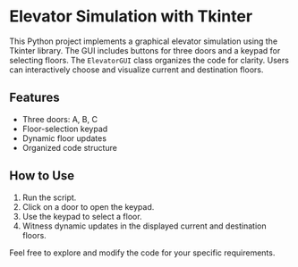 # Elevator Simulation with Tkinter

This Python project implements a graphical elevator simulation using the Tkinter library. The GUI includes buttons for three doors and a keypad for selecting floors. The `ElevatorGUI` class organizes the code for clarity. Users can interactively choose and visualize current and destination floors. 

## Features
- Three doors: A, B, C
- Floor-selection keypad
- Dynamic floor updates
- Organized code structure

## How to Use
1. Run the script.
2. Click on a door to open the keypad.
3. Use the keypad to select a floor.
4. Witness dynamic updates in the displayed current and destination floors.

Feel free to explore and modify the code for your specific requirements.
